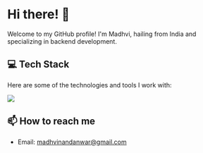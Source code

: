 # Hi there! 👋

Welcome to my GitHub profile! I'm Madhvi, hailing from India and specializing in backend development.

## 💻 Tech Stack

Here are some of the technologies and tools I work with:

<a href="https://skillicons.dev">
    <img src="https://skillicons.dev/icons?i=python,django,angular,typescript,javascript,java,bash,css,html,sass,bootstrap,mongo,mysql,postgres,mysql,redis,graphql,postman,git,gitlab,bitbucket,docker,linux,vim,sentry,ubuntu,pycharm,idea,vscode,hibernate&perline=13" />
</a>

<!-- Feel free to ask me anything related to these technologies or any other topic you'd like to discuss!

## 🔭 What I'm currently working on

I'm currently working on [Current Project/Work] where I'm [Brief Description of Your Role/Responsibilities]. I'm excited about [Specific Goals/Objectives] and constantly learning new things along the way.  

## 🌱 What I'm currently learning

I'm always eager to expand my knowledge and stay updated with the latest trends. Currently, I'm focusing on:

- Learning GraphQL and its integration with Django
- Building projects with GraphQL and Django
- Exploring Docker and containerization in the context of Django projects

Feel free to reach out if you have any resources or recommendations related to these topics! -->

<!--

## 👯 Looking to collaborate?

I'm always open to collaborating on interesting projects. If you have any ideas or opportunities you'd like to discuss, feel free to reach out. Let's create something awesome together!

<!-- ## 💬 Ask me about
- Building RESTful APIs with Django Rest Framework
- Web development using Django and GraphQL
- Containerization and deployment with Docker


I'll be happy to share my insights and help in any way I can. -->

## 📫 How to reach me

<!-- - Website: [Your Website or Blog URL] 
- LinkedIn: [madhvi-nandanwar](https://www.linkedin.com/in/madhvi-nandanwar/) -->
- Email: [madhvinandanwar@gmail.com](mailto:madhvinandanwar@gmail.com)


<!-- Feel free to reach out if you have any questions or want to connect. I'm always eager to collaborate and learn from others in the tech community.


Thanks for visiting my GitHub profile! Have a great day! 😄 -->

    
<!-- | <a href="https://github.com/madhvi-n#gh-light-mode-only"><img align="center" src="https://github-readme-stats.vercel.app/api?username=madhvi-n&show_icons=true&locale=en&hide_border=true" /></a><a href="https://github.com/madhvi-n#gh-dark-mode-only"><img align="center" src="https://github-readme-stats.vercel.app/api?username=madhvi-n&show_icons=true&locale=en&theme=radical&hide_border=true" /> <a/>  | <a href="https://github.com/madhvi-n#gh-light-mode-only"><img align="center" src="https://github-readme-streak-stats.herokuapp.com/?user=madhvi-n&hide_border=true" alt="madhvi-n" /></a> <a href="https://github.com/madhvi-n#gh-dark-mode-only"><img align="center" src="https://github-readme-streak-stats.herokuapp.com/?user=madhvi-n&theme=radical&hide_border=true" alt="madhvi-n" /></a> |
| ------------- |:-------------:|

 -->
